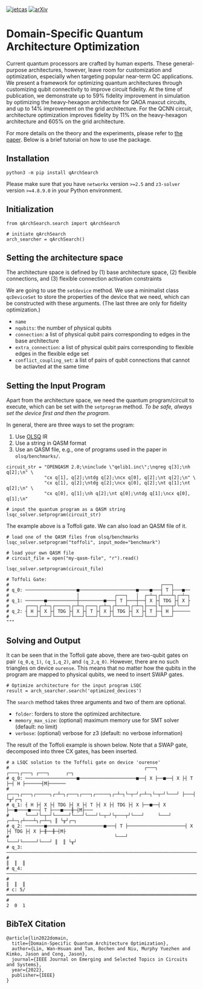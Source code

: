 [![jetcas](https://img.shields.io/badge/Published-JETCAS'22-brightgreen.svg?style=for-the-badge)](https://ieeexplore.ieee.org/abstract/document/9869862)
[![arXiv](https://img.shields.io/badge/arXiv-2207.14482-brightgreen.svg?style=for-the-badge)](https://arxiv.org/abs/2207.14482)

# Domain-Specific Quantum Architecture Optimization

Current quantum processors are crafted by human experts. 
These general-purpose architectures, however, leave room for customization and optimization, especially when targeting popular near-term QC applications. 
We present a framework for optimizing quantum architectures through customizing qubit connectivity to improve circuit fidelity. 
At the time of publication, we demonstrate up to 59% fidelity improvement in simulation by optimizing the heavy-hexagon architecture for QAOA maxcut circuits, and up to 14% improvement on the grid architecture. For the QCNN circuit, architecture optimization improves fidelity by 11% on the heavy-hexagon architecture and 605% on the grid architecture.

For more details on the theory and the experiments, please refer to [the paper](https://ieeexplore.ieee.org/abstract/document/9869862).
Below is a brief tutorial on how to use the package.

## Installation

```
python3 -m pip install qArchSearch
```
Please make sure that you have `networkx` version `>=2.5` and `z3-solver` version `>=4.8.9.0` in your Python environment.

## Initialization

```
from qArchSearch.search import qArchSearch

# initiate qArchSearch
arch_searcher = qArchSearch()
```
## Setting the architecture space

The architecture space is defined by (1) base architecture space, (2) flexible connections, and (3) flexible connection activation constraints

We are going to use the `setdevice` method.
We use a minimalist class `qcDeviceSet` to store the properties of the device that we need, which can be constructed with these arguments.
(The last three are only for fidelity optimization.)
- `name`
- `nqubits`: the number of physical qubits
- `connection`: a list of physical qubit pairs corresponding to edges in the base architecture
- `extra_connection`: a list of physical qubit pairs corresponding to flexible edges in the flexible edge set
- `conflict_coupling_set`: a list of pairs of qubit connections that cannot be actiavted at the same time


## Setting the Input Program

Apart from the architecture space, we need the quantum program/circuit to execute, which can be set with the `setprogram` method.
_To be safe, always set the device first and then the program._

In general, there are three ways to set the program: 
1. Use [OLSQ](https://github.com/tbcdebug/OLSQ) IR
2. Use a string in QASM format
3. Use an QASM file, e.g., one of programs used in the paper in `olsq/benchmarks/`.

```
circuit_str = "OPENQASM 2.0;\ninclude \"qelib1.inc\";\nqreg q[3];\nh q[2];\n" \
              "cx q[1], q[2];\ntdg q[2];\ncx q[0], q[2];\nt q[2];\n" \
              "cx q[1], q[2];\ntdg q[2];\ncx q[0], q[2];\nt q[1];\nt q[2];\n" \
              "cx q[0], q[1];\nh q[2];\nt q[0];\ntdg q[1];\ncx q[0], q[1];\n"

# input the quantum program as a QASM string
lsqc_solver.setprogram(circuit_str)
```

The example above is a Toffoli gate.
We can also load an QASM file of it.
```
# load one of the QASM files from olsq/benchmarks
lsqc_solver.setprogram("toffoli", input_mode="benchmark")

# load your own QASM file
# circuit_file = open("my-qasm-file", "r").read()

lsqc_solver.setprogram(circuit_file)

# Toffoli Gate:
#                                                        ┌───┐      
# q_0: ───────────────────■─────────────────────■────■───┤ T ├───■──
#                         │             ┌───┐   │  ┌─┴─┐┌┴───┴┐┌─┴─┐
# q_1: ───────■───────────┼─────────■───┤ T ├───┼──┤ X ├┤ TDG ├┤ X ├
#      ┌───┐┌─┴─┐┌─────┐┌─┴─┐┌───┐┌─┴─┐┌┴───┴┐┌─┴─┐├───┤└┬───┬┘└───┘
# q_2: ┤ H ├┤ X ├┤ TDG ├┤ X ├┤ T ├┤ X ├┤ TDG ├┤ X ├┤ T ├─┤ H ├──────
#      └───┘└───┘└─────┘└───┘└───┘└───┘└─────┘└───┘└───┘ └───┘      
"""
```

## Solving and Output

It can be seen that in the Toffoli gate above, there are two-qubit gates on pair `(q_0,q_1)`, `(q_1,q_2)`, and `(q_2,q_0)`.
However, there are no such triangles on device `ourense`.
This means that no matter how the qubits in the program are mapped to physical qubits, we need to insert SWAP gates.

```
# Optimize architecture for the input program LSQC
result = arch_searcher.search('optimized_devices')
```

The `search` method takes three arguments and two of them are optional.
- `folder`: forders to store the optimized architecture.
- `memory_max_size`: (optional) maximum memory use for SMT solver (default: no limit)
- `verbose`: (optional) verbose for z3 (default: no verbose information)

The result of the Toffoli example is shown below.
Note that a SWAP gate, decomposed into three CX gates, has been inserted.
```
# a LSQC solution to the Toffoli gate on device 'ourense'
#                                                  ┌───┐     ┌───┐┌───┐ ┌───┐      ┌─┐      
# q_0: ───────────────────■─────────────────────■──┤ X ├──■──┤ X ├┤ T ├─┤ H ├──────┤M├──────
#      ┌───┐┌───┐┌─────┐┌─┴─┐┌───┐┌───┐┌─────┐┌─┴─┐└─┬─┘┌─┴─┐└─┬─┘└───┘ ├───┤      └╥┘┌─┐   
# q_1: ┤ H ├┤ X ├┤ TDG ├┤ X ├┤ T ├┤ X ├┤ TDG ├┤ X ├──■──┤ X ├──■────■───┤ T ├───■───╫─┤M├───
#      └───┘└─┬─┘└─────┘└───┘└───┘└─┬─┘└┬───┬┘└───┘     └───┘     ┌─┴─┐┌┴───┴┐┌─┴─┐ ║ └╥┘┌─┐
# q_2: ───────■─────────────────────■───┤ T ├─────────────────────┤ X ├┤ TDG ├┤ X ├─╫──╫─┤M├
#                                       └───┘                     └───┘└─────┘└───┘ ║  ║ └╥┘
# q_3: ─────────────────────────────────────────────────────────────────────────────╫──╫──╫─
#                                                                                   ║  ║  ║
# q_4: ─────────────────────────────────────────────────────────────────────────────╫──╫──╫─
#                                                                                   ║  ║  ║
# c: 5/═════════════════════════════════════════════════════════════════════════════╩══╩══╩═
#                                                                                   2  0  1
```

## BibTeX Citation
```
@article{lin2022domain,
  title={Domain-Specific Quantum Architecture Optimization},
  author={Lin, Wan-Hsuan and Tan, Bochen and Niu, Murphy Yuezhen and Kimko, Jason and Cong, Jason},
  journal={IEEE Journal on Emerging and Selected Topics in Circuits and Systems},
  year={2022},
  publisher={IEEE}
}
```
